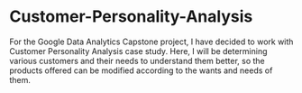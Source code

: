 # Customer-Personality-Analysis
For the Google Data Analytics Capstone project, I have decided to work with Customer Personality Analysis case study. Here, I will be determining various customers and their needs to understand them better, so the products offered can be modified according to the wants and needs of them.
